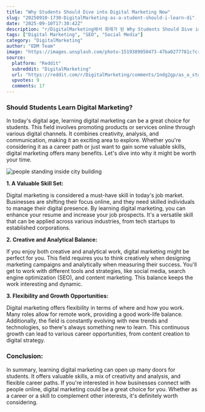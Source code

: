 ```yaml
---
title: "Why Students Should Dive into Digital Marketing Now"
slug: "20250910-1730-DigitalMarketing-as-a-student-should-i-learn-di"
date: "2025-09-10T17:30:42Z"
description: "r/DigitalMarketing에서 화제가 된 Why Students Should Dive into Digital Marketing Now에 대한 깊이 있는 분석과 인사이트"
tags: ["Digital Marketing", "SEO", "Social Media"]
category: "DigitalMarketing"
author: "EDM Team"
image: "https://images.unsplash.com/photo-1519389950473-47ba0277781c?crop=entropy&cs=tinysrgb&fit=max&fm=jpg&ixid=M3w3OTU0NDF8MHwxfHNlYXJjaHw0fHxkaWdpdGFsJTIwbWFya2V0aW5nfGVufDF8MHx8fDE3NTc1MjU0MzB8MA&ixlib=rb-4.1.0&q=80&w=1080"
source:
  platform: "Reddit"
  subreddit: "DigitalMarketing"
  url: "https://reddit.com/r/DigitalMarketing/comments/1ndg2gp/as_a_student_should_i_learn_digital_marketing/"
  upvotes: 9
  comments: 17
---
```


### Should Students Learn Digital Marketing?

In today's digital age, learning digital marketing can be a great choice for students. This field involves promoting products or services online through various digital channels. It combines creativity, analysis, and communication, making it an exciting area to explore. Whether you're considering it as a career path or just want to gain some valuable skills, digital marketing offers many benefits. Let's dive into why it might be worth your time.

![people standing inside city building](https://images.unsplash.com/39/lIZrwvbeRuuzqOoWJUEn_Photoaday_CSD%20%281%20of%201%29-5.jpg?crop=entropy&cs=tinysrgb&fit=max&fm=jpg&ixid=M3w3OTU0NDF8MHwxfHNlYXJjaHwyMHx8YnVzaW5lc3MlMjBtZWV0aW5nfGVufDF8MHx8fDE3NTc1MjU0MzF8MA&ixlib=rb-4.1.0&q=80&w=1080)

**1. A Valuable Skill Set:**

Digital marketing is considered a must-have skill in today's job market. Businesses are shifting their focus online, and they need skilled individuals to manage their digital presence. By learning digital marketing, you can enhance your resume and increase your job prospects. It's a versatile skill that can be applied across various industries, from tech startups to established corporations.

**2. Creative and Analytical Balance:**

If you enjoy both creative and analytical work, digital marketing might be perfect for you. This field requires you to think creatively when designing marketing campaigns and analytically when measuring their success. You'll get to work with different tools and strategies, like social media, search engine optimization (SEO), and content marketing. This balance keeps the work interesting and dynamic.

**3. Flexibility and Growth Opportunities:**

Digital marketing offers flexibility in terms of where and how you work. Many roles allow for remote work, providing a good work-life balance. Additionally, the field is constantly evolving with new trends and technologies, so there's always something new to learn. This continuous growth can lead to various career opportunities, from content creation to digital strategy.

### Conclusion:

In summary, learning digital marketing can open up many doors for students. It offers valuable skills, a mix of creativity and analysis, and flexible career paths. If you're interested in how businesses connect with people online, digital marketing could be a great choice for you. Whether as a career or a skill to complement other interests, it's definitely worth considering.
